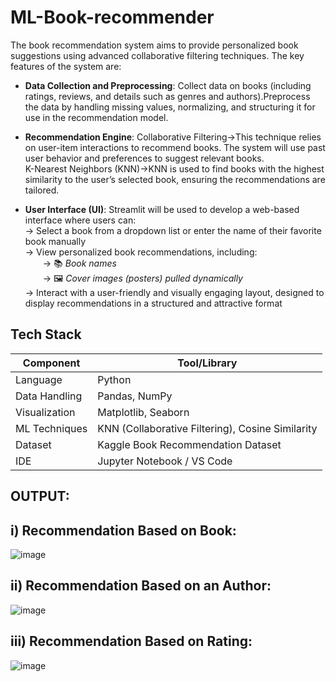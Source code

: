 ﻿# ML-Book-recommender

 The book recommendation system aims to provide personalized book suggestions using advanced collaborative filtering techniques. The key features of the system are:
-  **Data Collection and Preprocessing**:  Collect data on books (including ratings, reviews, and details such as genres and authors).Preprocess the data by handling missing values, normalizing, and structuring it for use in the recommendation model.
- **Recommendation Engine**: 
Collaborative Filtering→This technique relies on user-item interactions to recommend books. The system will use past user behavior and preferences to suggest relevant books.  
K-Nearest Neighbors (KNN)→KNN is used to find books with the highest similarity to the user’s selected book, ensuring the recommendations are tailored.

- **User Interface (UI)**: Streamlit will be used to develop a web-based interface where users can:  
→ Select a book from a dropdown list or enter the name of their favorite book manually  
→ View personalized book recommendations, including:  
  → 📚 *Book names*  
  → 🖼️ *Cover images (posters) pulled dynamically*  
→ Interact with a user-friendly and visually engaging layout, designed to display recommendations in a structured and attractive format

 ## Tech Stack


| Component     | Tool/Library                                     |
| ------------- | ------------------------------------------------ |
| Language      | Python                                           |
| Data Handling | Pandas, NumPy                                    |
| Visualization | Matplotlib, Seaborn                              |
| ML Techniques | KNN (Collaborative Filtering), Cosine Similarity |
| Dataset       | Kaggle Book Recommendation Dataset               |
| IDE           | Jupyter Notebook / VS Code                       |


## OUTPUT:

## i) Recommendation Based on Book:
 ![image](https://github.com/user-attachments/assets/4906e87d-acbe-44b3-af9d-1ea8a463e117)
## ii) Recommendation Based on an Author:
![image](https://github.com/user-attachments/assets/ca8b3b5b-9305-4480-9acb-08217a263f61)
## iii) Recommendation Based on Rating:
![image](https://github.com/user-attachments/assets/45806b61-737e-4954-a107-12d3efdab0b6)



